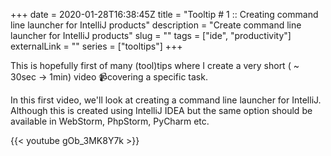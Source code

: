 +++ 
date = 2020-01-28T16:38:45Z
title = "Tooltip # 1 :: Creating command line launcher for IntelliJ products"
description = "Create command line launcher for IntelliJ products"
slug = "" 
tags = ["ide", "productivity"]
externalLink = ""
series = ["tooltips"]
+++

This is hopefully first of many (tool)tips where I create a very short ( ~ 30sec -> 1min) video 📹covering a specific task.

In this first video, we'll look at creating a command line launcher for IntelliJ. 
Although this is created using IntelliJ IDEA but the same option should be available in WebStorm, PhpStorm, PyCharm etc.

{{< youtube gOb_3MK8Y7k >}}